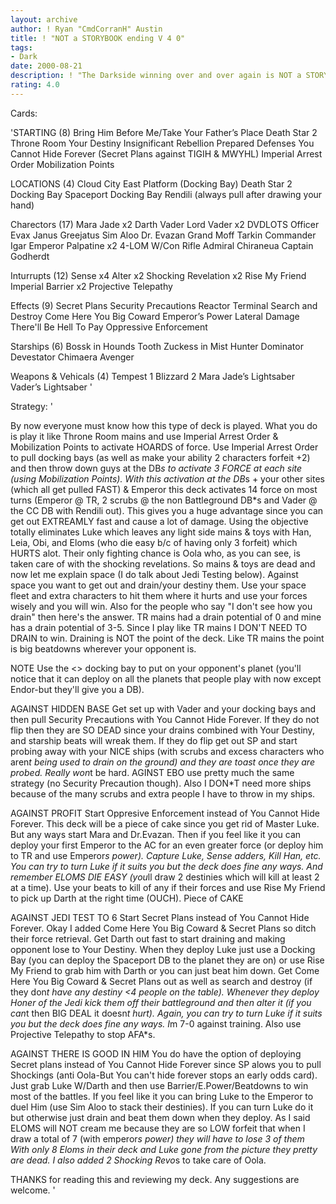 ```yaml
---
layout: archive
author: ! Ryan "CmdCorranH" Austin
title: ! "NOT a STORYBOOK ending V 4 0"
tags:
- Dark
date: 2000-08-21
description: ! "The Darkside winning over and over again is NOT a STORYBOOK ending.This is the 4th version of my BHBM deck and again it has gotten better."
rating: 4.0
---
```

Cards: 

'STARTING (8)
Bring Him Before Me/Take Your Father’s Place
Death Star 2 Throne Room
Your Destiny
Insignificant Rebellion
Prepared Defenses
You Cannot Hide Forever (Secret Plans against TIGIH & MWYHL)
Imperial Arrest Order
Mobilization Points

LOCATIONS (4)
Cloud City East Platform (Docking Bay)
Death Star 2 Docking Bay
Spaceport Docking Bay
Rendili (always pull after drawing your hand)

Charectors (17)
Mara Jade x2
Darth Vader
Lord Vader x2
DVDLOTS
Officer Evax
Janus Greejatus
Sim Aloo
Dr. Evazan
Grand Moff Tarkin
Commander Igar
Emperor Palpatine x2
4-LOM W/Con Rifle
Admiral Chiraneua
Captain Godherdt

Inturrupts (12)
Sense x4
Alter x2
Shocking Revelation x2
Rise My Friend
Imperial Barrier x2
Projective Telepathy

Effects (9)
Secret Plans
Security Precautions
Reactor Terminal
Search and Destroy
Come Here You Big Coward
Emperor’s Power
Lateral Damage
There'll Be Hell To Pay
Oppressive Enforcement


Starships (6)
Bossk in Hounds Tooth
Zuckess in Mist Hunter
Dominator
Devestator
Chimaera
Avenger

Weapons & Vehicals (4)
Tempest 1
Blizzard 2
Mara Jade’s Lightsaber
Vader’s Lightsaber
'

Strategy: '

 By now everyone must know how this type of deck is played. What you do is play it like Throne Room mains and use Imperial Arrest Order & Mobilization Points to activate HOARDS of force. Use Imperial Arrest Order to pull docking bays (as well as make your ability 2 characters forfeit +2) and then throw down guys at the DB*s to activate 3 FORCE at each site (using Mobilization Points). With this activation at the DB*s + your other sites (which all get pulled FAST) & Emperor this deck activates 14 force on most turns (Emperor @ TR, 2 scrubs @ the non Battleground DB*s and Vader @ the CC DB with Rendili out). This gives you a huge advantage since you can get out EXTREAMLY fast and cause a lot of damage. Using the objective totally eliminates Luke which leaves any light side mains & toys with Han, Leia, Obi, and Eloms (who die easy b/c of having only 3 forfeit) which HURTS alot. Their only fighting chance is Oola who, as you can see, is taken care of with the shocking revelations. So mains & toys are dead and now let me explain space (I do talk about Jedi Testing below). Against space you want to get out and drain/your destiny them. Use your space fleet and extra characters to hit them where it hurts and use your forces wisely and you will win. Also for the people who say "I don't see how you drain" then here's the answer. TR mains had a drain potential of 0 and mine has a drain potential of 3-5. Since I play like TR mains I DON'T NEED TO DRAIN to win. Draining is NOT the point of the deck. Like TR mains the point is big beatdowns wherever your opponent is.

NOTE Use the <> docking bay to put on your opponent's planet (you'll notice that it can deploy on all the planets that people play with now except Endor-but they'll give you a DB).

AGAINST HIDDEN BASE Get set up with Vader and your docking bays and then pull Security Precautions with You Cannot Hide Forever. If they do not flip then they are SO DEAD since your drains combined with Your Destiny, and starship beats will wreak them. If they do flip get out SP and start probing away with your NICE ships (with scrubs and excess characters who aren*t being used to drain on the ground) and they are toast once they are probed. Really won*t be hard. AGINST EBO use pretty much the same strategy (no Security Precaution though). Also I DON*T need more ships because of the many scrubs and extra people I have to throw in my ships.

AGAINST PROFIT Start Oppresive Enforcement instead of You Cannot Hide Forever. This deck will be a piece of cake since you get rid of Master Luke. But any ways start Mara and Dr.Evazan. Then if you feel like it you can deploy your first Emperor to the AC for an even greater force (or deploy him to TR and use Emperor*s power). Capture Luke, Sense adders, Kill Han, etc. You can try to turn Luke if it suits you but the deck does fine any ways. And remember ELOMS DIE EASY (you*ll draw 2 destinies which will kill at least 2 at a time). Use your beats to kill of any if their forces and use Rise My Friend to pick up Darth at the right time (OUCH). Piece of CAKE

AGAINST JEDI TEST TO 6 Start Secret Plans instead of You Cannot Hide Forever. Okay I added Come Here You Big Coward & Secret Plans so ditch their force retrieval. Get Darth out fast to start draining and making opponent lose to Your Destiny. When they deploy Luke just use a Docking Bay (you can deploy the Spaceport DB to the planet they are on) or use Rise My Friend to grab him with Darth or you can just beat him down. Get Come Here You Big Coward & Secret Plans out as well as search and destroy (if they don*t have any destiny <4 people on the table). Whenever they deploy Honer of the Jedi kick them off their battleground and then alter it (if you can*t then BIG DEAL it doesn*t hurt). Again, you can try to turn Luke if it suits you but the deck does fine any ways. I*m 7-0 against training. Also use Projective Telepathy to stop AFA*s.

AGAINST THERE IS GOOD IN HIM You do have the option of deploying Secret plans instead of You Cannot Hide Forever since SP alows you to pull Shockings (anti Oola-But You can't hide forever stops an early odds card). Just grab Luke W/Darth and then use Barrier/E.Power/Beatdowns to win most of the battles. If you feel like it you can bring Luke to the Emperor to duel Him (use Sim Aloo to stack their destinies). If you can turn Luke do it but otherwise just drain and beat them down when they deploy. As I said ELOMS will NOT cream me because they are so LOW forfeit that when I draw a total of 7 (with emperor*s power) they will have to lose 3 of them With only 8 Eloms in their deck and Luke gone from the picture they pretty are dead. I also added 2 Shocking Revo*s to take care of Oola.


THANKS for reading this and reviewing my deck. Any suggestions are welcome.
'